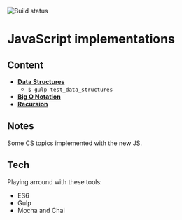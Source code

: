 ![Build status](https://travis-ci.org/yhabib/implementations-javascript.svg?branch=master)

# JavaScript implementations
      
## Content
* **[Data Structures](./data-structures)**
	* `$ gulp test_data_structures`
* **[Big O Notation](./big-o-notation)**
* **[Recursion](./recursion)**

## Notes
Some CS topics implemented with the new JS.

## Tech
Playing arround with these tools:
* ES6
* Gulp
* Mocha and Chai
